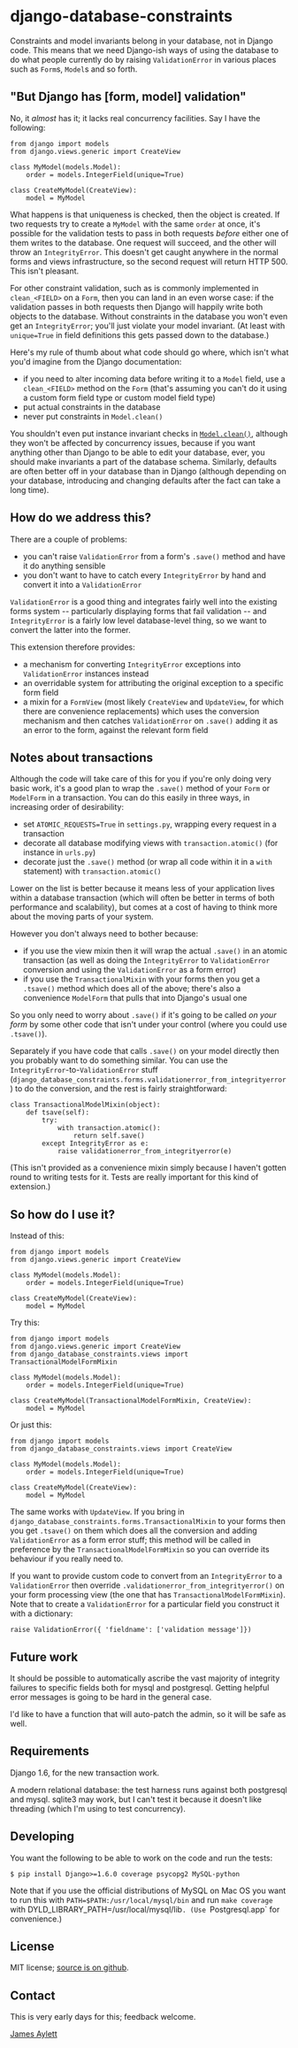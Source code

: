 # django-database-constraints

Constraints and model invariants belong in your database, not in Django code. This means that we need Django-ish ways of using the database to do what people currently do by raising `ValidationError` in various places such as `Form`s, `Model`s and so forth.

## "But Django has [form, model] validation"

No, it *almost* has it; it lacks real concurrency facilities. Say I have the following:

    from django import models
    from django.views.generic import CreateView
    
    class MyModel(models.Model):
        order = models.IntegerField(unique=True)
    
    class CreateMyModel(CreateView):
        model = MyModel

What happens is that uniqueness is checked, then the object is created. If two requests try to create a `MyModel` with the same `order` at once, it's possible for the validation tests to pass in both requests *before* either one of them writes to the database. One request will succeed, and the other will throw an `IntegrityError`. This doesn't get caught anywhere in the normal forms and views infrastructure, so the second request will return HTTP 500. This isn't pleasant.

For other constraint validation, such as is commonly implemented in `clean_<FIELD>` on a `Form`, then you can land in an even worse case: if the validation passes in both requests then Django will happily write both objects to the database. Without constraints in the database you won't even get an `IntegrityError`; you'll just violate your model invariant. (At least with `unique=True` in field definitions this gets passed down to the database.)

Here's my rule of thumb about what code should go where, which isn't what you'd imagine from the Django documentation:

 * if you need to alter incoming data before writing it to a `Model` field, use a `clean_<FIELD>` method on the `Form` (that's assuming you can't do it using a custom form field type or custom model field type)
 * put actual constraints in the database
 * never put constraints in `Model.clean()`

You shouldn't even put instance invariant checks in [`Model.clean()`](https://docs.djangoproject.com/en/dev/ref/models/instances/#django.db.models.Model.clean), although they won't be affected by concurrency issues, because if you want anything other than Django to be able to edit your database, ever, you should make invariants a part of the database schema. Similarly, defaults are often better off in your database than in Django (although depending on your database, introducing and changing defaults after the fact can take a long time).

## How do we address this?

There are a couple of problems:

 * you can't raise `ValidationError` from a form's `.save()` method and have it do anything sensible
 * you don't want to have to catch every `IntegrityError` by hand and convert it into a `ValidationError`

`ValidationError` is a good thing and integrates fairly well into the existing forms system -- particularly displaying forms that fail validation -- and `IntegrityError` is a fairly low level database-level thing, so we want to convert the latter into the former.

This extension therefore provides:

 * a mechanism for converting  `IntegrityError` exceptions into `ValidationError` instances instead
 * an overridable system for attributing the original exception to a specific form field
 * a mixin for a `FormView` (most likely `CreateView` and `UpdateView`, for which there are convenience replacements) which uses the conversion mechanism and then catches `ValidationError` on `.save()` adding it as an error to the form, against the relevant form field

## Notes about transactions

Although the code will take care of this for you if you're only doing very basic work, it's a good plan to wrap the `.save()` method of your `Form` or `ModelForm` in a transaction. You can do this easily in three ways, in increasing order of desirability:

 * set `ATOMIC_REQUESTS=True` in `settings.py`, wrapping every request in a transaction
 * decorate all database modifying views with `transaction.atomic()` (for instance in `urls.py`)
 * decorate just the `.save()` method (or wrap all code within it in a `with` statement) with `transaction.atomic()`

Lower on the list is better because it means less of your application lives within a database transaction (which will often be better in terms of both performance and scalability), but comes at a cost of having to think more about the moving parts of your system.

However you don't always need to bother because:

 * if you use the view mixin then it will wrap the actual `.save()` in an atomic transaction (as well as doing the `IntegrityError` to `ValidationError` conversion and using the `ValidationError` as a form error)
 * if you use the `TransactionalMixin` with your forms then you get a `.tsave()` method which does all of the above; there's also a convenience `ModelForm` that pulls that into Django's usual one

So you only need to worry about `.save()` if it's going to be called *on your form* by some other code that isn't under your control (where you could use `.tsave()`).

Separately if you have code that calls `.save()` on your model directly then you probably want to do something similar. You can use the `IntegrityError`-to-`ValidationError` stuff (`django_database_constraints.forms.validationerror_from_integrityerror`) to do the conversion, and the rest is fairly straightforward:

    class TransactionalModelMixin(object):
        def tsave(self):
            try:
                with transaction.atomic():
                    return self.save()
            except IntegrityError as e:
                raise validationerror_from_integrityerror(e)

(This isn't provided as a convenience mixin simply because I haven't gotten round to writing tests for it. Tests are really important for this kind of extension.)

## So how do I use it?

Instead of this:

    from django import models
    from django.views.generic import CreateView
    
    class MyModel(models.Model):
        order = models.IntegerField(unique=True)
    
    class CreateMyModel(CreateView):
        model = MyModel

Try this:

    from django import models
    from django.views.generic import CreateView
    from django_database_constraints.views import TransactionalModelFormMixin
    
    class MyModel(models.Model):
        order = models.IntegerField(unique=True)
    
    class CreateMyModel(TransactionalModelFormMixin, CreateView):
        model = MyModel

Or just this:

    from django import models
    from django_database_constraints.views import CreateView
    
    class MyModel(models.Model):
        order = models.IntegerField(unique=True)
    
    class CreateMyModel(CreateView):
        model = MyModel

The same works with `UpdateView`. If you bring in `django_database_constraints.forms.TransactionalMixin` to your forms then you get `.tsave()` on them which does all the conversion and adding `ValidationError` as a form error stuff; this method will be called in preference by the `TransactionalModelFormMixin` so you can override its behaviour if you really need to.

If you want to provide custom code to convert from an `IntegrityError` to a `ValidationError` then override `.validationerror_from_integrityerror()` on your form processing view (the one that has `TransactionalModelFormMixin`). Note that to create a `ValidationError` for a particular field you construct it with a dictionary:

    raise ValidationError({ 'fieldname': ['validation message']})

## Future work

It should be possible to automatically ascribe the vast majority of integrity failures to specific fields both for mysql and postgresql. Getting helpful error messages is going to be hard in the general case.

I'd like to have a function that will auto-patch the admin, so it will be safe as well.

## Requirements

Django 1.6, for the new transaction work.

A modern relational database: the test harness runs against both postgresql and mysql. sqlite3 may work, but I can't test it because it doesn't like threading (which I'm using to test concurrency).

## Developing

You want the following to be able to work on the code and run the tests:

    $ pip install Django>=1.6.0 coverage psycopg2 MySQL-python

Note that if you use the official distributions of MySQL on Mac OS you want to run this with `PATH=$PATH:/usr/local/mysql/bin` and run `make coverage` with DYLD_LIBRARY_PATH=/usr/local/mysql/lib`. (Use `Postgresql.app` for convenience.)

## License

MIT license; [source is on github][Package source].

## Contact

This is very early days for this; feedback welcome.

[James Aylett][James' homepage]

  [James' homepage]: http://tartarus.org/james/
  [Package source]: https://github.com/jaylett/django-database-constraints
